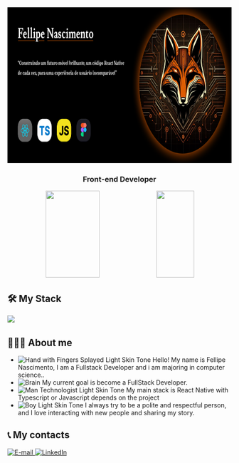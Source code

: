 <div align="center">
  <img height="350em" src="./assets/Banner.png"/>
</div>

<h3 align="center">
  Front-end Developer
</h3>


<div align="center">  
  
  <img width="49%" height="195px" src="https://github-readme-stats.vercel.app/api?username=fnguedes&show_icons=true&count_private=true&title_color=80F7D4&icon_color=9d00ff&text_color=c9d1d9&bg_color=0d1117&border_color=fff0" /> 
  
  <img width="41%" height="195px" src="https://github-readme-stats.vercel.app/api/top-langs/?username=fnguedes&layout=compact&title_color=80F7D4&text_color=fff&bg_color=0d1117&border_color=fff0" />
  
</div>

## 🛠 My Stack
  
<img src="https://skillicons.dev/icons?i=react,js,ts,nodejs,vscode,tailwind,git,github,figma,postgres,html,css&theme=dark" />


## 👨🏻‍💻 About me

- <img src="https://raw.githubusercontent.com/Tarikul-Islam-Anik/Animated-Fluent-Emojis/master/Emojis/Hand%20gestures/Hand%20with%20Fingers%20Splayed%20Light%20Skin%20Tone.png" alt="Hand with Fingers Splayed Light Skin Tone" width="25" height="25" /> Hello! My name is Fellipe Nascimento, I am a Fullstack Developer and i am majoring in computer science.. <br />
- <img src="https://raw.githubusercontent.com/Tarikul-Islam-Anik/Animated-Fluent-Emojis/master/Emojis/Hand%20gestures/Brain.png" alt="Brain" width="25" height="25" /> My current goal is become a FullStack Developer.<br />
- <img src="https://raw.githubusercontent.com/Tarikul-Islam-Anik/Animated-Fluent-Emojis/master/Emojis/People%20with%20professions/Man%20Technologist%20Light%20Skin%20Tone.png" alt="Man Technologist Light Skin Tone" width="25" height="25" /> My main stack is React Native with Typescript or Javascript depends on the project<br />
- <img src="https://raw.githubusercontent.com/Tarikul-Islam-Anik/Animated-Fluent-Emojis/master/Emojis/People%20with%20professions/Boy%20Light%20Skin%20Tone.png" alt="Boy Light Skin Tone" width="25" height="25" /> I always try to be a polite and respectful person, and I love interacting with new people and sharing my story.<br />

## 📞 My contacts
<div align="left">
<p>
<a href="mailto:fngprogrammer@hotmail.com">
<img src="https://img.shields.io/badge/-email-020114?style=for-the-badge&amp;logo=microsoft-outlook&amp;logoColor=6ED2B6&amp;color:FFF" alt="E-mail">
</a>
<a href="[https://www.linkedin.com/in/felipe-me](https://www.linkedin.com/in/fellipe-nascimento-guedes-/)"><img src="https://img.shields.io/badge/-LinkedIn-020114?style=for-the-badge&amp;logo=linkedin&amp;logoColor=6ED2B6&amp;color:FFF" alt="LinkedIn"></a>
</div>
</div>
</p>
<br/>
